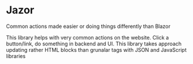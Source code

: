 # Jazor
Common actions made easier or doing things differently than Blazor

This library helps with very common actions on the website. Click a button/link, do something in backend and UI. This library takes approach updating rather HTML blocks than grunalar tags with JSON and JavaScript libraries

